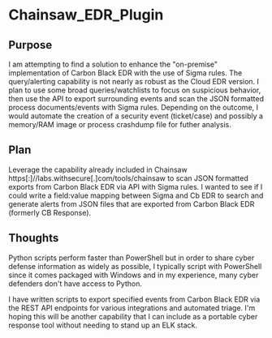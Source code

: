# Chainsaw_EDR_Plugin

## Purpose

I am attempting to find a solution to enhance the "on-premise" implementation of Carbon Black EDR with the use of Sigma rules.  The query/alerting capability is not nearly as robust as the Cloud EDR version.  I plan to use some broad queries/watchlists to focus on suspicious behavior, then use the API to export surrounding events and scan the JSON formatted process documents/events with Sigma rules.  Depending on the outcome, I would automate the creation of a security event (ticket/case) and possibly a memory/RAM image or process crashdump file for futher analysis.

## Plan
Leverage the capability already included in Chainsaw https[:]//labs.withsecure[.]com/tools/chainsaw to scan JSON formatted exports from Carbon Black EDR via API with Sigma rules.
I wanted to see if I could write a field:value mapping between Sigma and Cb EDR to search and generate alerts from JSON files that are exported from Carbon Black EDR (formerly CB Response).  

## Thoughts
Python scripts perform faster than PowerShell but in order to share cyber defense information as widely as possible, I typically script with PowerShell since it comes packaged with Windows and in my experience, many cyber defenders don't have access to Python.

I have written scripts to export specified events from Carbon Black EDR via the REST API endpoints for various integrations and automated triage.  I'm hoping this will be another capability that I can include as a portable cyber response tool without needing to stand up an ELK stack.  
